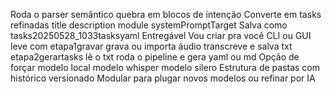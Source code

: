 Roda o parser semântico  quebra em blocos de intenção
Converte em tasks refinadas title description module systemPromptTarget
Salva como
tasks20250528_1033tasksyaml
 Entregável
Vou criar pra você
CLI ou GUI leve com
etapa1gravar  grava ou importa áudio transcreve e salva txt
etapa2gerartasks  lê o txt roda o pipeline e gera yaml ou md
Opção de forçar modelo local modelo whisper modelo silero
Estrutura de pastas com histórico versionado
Modular para plugar novos modelos ou refinar por IA